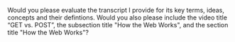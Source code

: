 Would you please evaluate the transcript I provide for its key terms, ideas, concepts and their defintions. Would you also please include the video title “GET vs. POST”, the subsection title "How the Web Works", and the section title "How the Web Works"?
